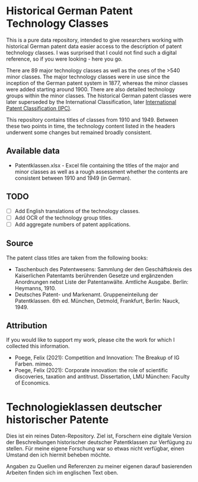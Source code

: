 # Historical German Patent Technology Classes

This is a pure data repository, intended to give researchers working with historical German patent data easier access to the description of patent technology classes. I was surprised that I could not find such a digital reference, so if you were looking - here you go.

There are 89 major technology classes as well as the ones of the >540 minor classes. The major technology classes were in use since the inception of the German patent system in 1877, whereas the minor classes were added starting around 1900. There are also detailed technology groups within the minor classes. The historical German patent classes were later superseded by the International Classification, later [International Patent Classification (IPC)](https://en.wikipedia.org/wiki/International_Patent_Classification#History).

This repository contains titles of classes from 1910 and 1949. Between these two points in time, the technology content listed in the headers underwent some changes but remained broadly consistent.

## Available data

* Patentklassen.xlsx - Excel file containing the titles of the major and minor classes as well as a rough assessment whether the contents are consistent between 1910 and 1949 (in German).

## TODO

- [ ] Add English translations of the technology classes.
- [ ] Add OCR of the technology group titles.
- [ ] Add aggregate numbers of patent applications.

## Source

The patent class titles are taken from the following books:

* Taschenbuch des Patentwesens: Sammlung der den Geschäftskreis des Kaiserlichen Patentamts berührenden Gesetze und ergänzenden Anordnungen nebst Liste der Patentanwälte. Amtliche Ausgabe. Berlin: Heymanns, 1910.
* Deutsches Patent- und Markenamt. Gruppeneinteilung der Patentklassen. 6th ed. München, Detmold, Frankfurt, Berlin: Nauck, 1949.

## Attribution

If you would like to support my work, please cite the work for which I collected this information.

* Poege, Felix (2021): Competition and Innovation: The Breakup of IG Farben. mimeo.
* Poege, Felix (2021): Corporate innovation: the role of scientific discoveries, taxation and antitrust. Dissertation, LMU München: Faculty of Economics.

# Technologieklassen deutscher historischer Patente

Dies ist ein reines Daten-Repository. Ziel ist, Forschern eine digitale Version der Beschreibungen historischer deutscher Patentklassen zur Verfügung zu stellen. Für  meine eigene Forschung war so etwas nicht verfügbar, einen Umstand den ich hiermit beheben möchte.

Angaben zu Quellen und Referenzen zu meiner eigenen darauf basierenden Arbeiten finden sich im englischen Text oben.
